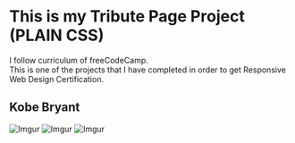 # This is my Tribute Page Project (PLAIN CSS)
I follow curriculum of freeCodeCamp.<br>
This is one of the projects that I have completed in order to get Responsive Web Design Certification.
## Kobe Bryant
![Imgur](https://i.imgur.com/Tet2pZb.png)
![Imgur](https://i.imgur.com/WPtqlVk.png)
![Imgur](https://i.imgur.com/90tiwHM.png)
